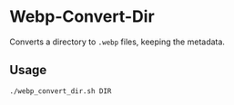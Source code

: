 # Webp-Convert-Dir

Converts a directory to `.webp` files, keeping the metadata.

## Usage

`./webp_convert_dir.sh DIR`
